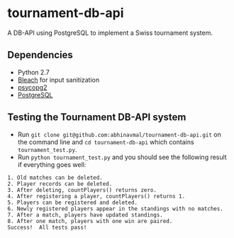 # tournament-db-api
A DB-API using PostgreSQL to implement a Swiss tournament system.

## Dependencies
- Python 2.7
- [Bleach](https://bleach.readthedocs.io/en/latest/) for input sanitization
- [psycopg2](http://initd.org/psycopg/)
- [PostgreSQL](https://www.postgresql.org/)

## Testing the Tournament DB-API system
- Run `git clone git@github.com:abhinavmal/tournament-db-api.git` on the command line and
`cd tournament-db-api` which contains `tournament_test.py`.
- Run `python tournament_test.py` and you should see the following result if everything goes well:
```
1. Old matches can be deleted.
2. Player records can be deleted.
3. After deleting, countPlayers() returns zero.
4. After registering a player, countPlayers() returns 1.
5. Players can be registered and deleted.
6. Newly registered players appear in the standings with no matches.
7. After a match, players have updated standings.
8. After one match, players with one win are paired.
Success!  All tests pass!
```
